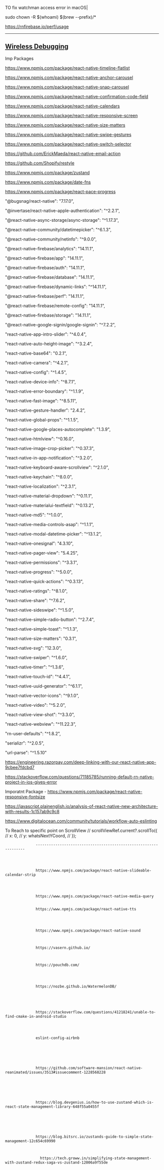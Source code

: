 TO fix watchman access error in macOS|      



sudo chown -R $(whoami) $(brew --prefix)/*





https://rnfirebase.io/perf/usage




----------------------


[Wireless Debugging](https://forum.xda-developers.com/t/adb-wifi-how-to-specify-port-and-have-it-fix.4321669/)
------------

Imp Packages

https://www.npmjs.com/package/react-native-timeline-flatlist




https://www.npmjs.com/package/react-native-anchor-carousel


https://www.npmjs.com/package/react-native-snap-carousel



https://www.npmjs.com/package/react-native-confirmation-code-field



https://www.npmjs.com/package/react-native-calendars



https://www.npmjs.com/package/react-native-responsive-screen



https://www.npmjs.com/package/react-native-size-matters


https://www.npmjs.com/package/react-native-swipe-gestures




https://www.npmjs.com/package/react-native-switch-selector


https://github.com/ErickMaeda/react-native-email-action



https://github.com/Shopify/restyle


https://www.npmjs.com/package/zustand



https://www.npmjs.com/package/date-fns



https://www.npmjs.com/package/react-pace-progress





"@bugsnag/react-native": "7.17.0", 

"@invertase/react-native-apple-authentication": "^2.2.1", 

"@react-native-async-storage/async-storage": "^1.17.3", 

"@react-native-community/datetimepicker": "^6.1.3", 

"@react-native-community/netinfo": "^9.0.0", 

"@react-native-firebase/analytics": "14.11.1", 

"@react-native-firebase/app": "14.11.1",

 "@react-native-firebase/auth": "14.11.1", 

"@react-native-firebase/database": "14.11.1", 

"@react-native-firebase/dynamic-links": "^14.11.1", 

"@react-native-firebase/perf": "14.11.1", 

"@react-native-firebase/remote-config": "14.11.1", 

"@react-native-firebase/storage": "14.11.1", 

"@react-native-google-signin/google-signin": "^7.2.2", 

"react-native-app-intro-slider": "^4.0.4", 

"react-native-auto-height-image": "^3.2.4", 

"react-native-base64": "0.2.1", 

"react-native-camera": "^4.2.1", 

"react-native-config": "^1.4.5",

 "react-native-device-info": "^8.7.1", 

"react-native-error-boundary": "^1.1.9", 

"react-native-fast-image": "^8.5.11",

"react-native-gesture-handler": "2.4.2",

 "react-native-global-props": "^1.1.5",

 "react-native-google-places-autocomplete": "1.3.9", 

"react-native-htmlview": "^0.16.0",

 "react-native-image-crop-picker": "^0.37.3",

 "react-native-in-app-notification": "^3.2.0", 

"react-native-keyboard-aware-scrollview": "^2.1.0", 

"react-native-keychain": "^8.0.0", 

"react-native-localization": "^2.3.1", 

"react-native-material-dropdown": "^0.11.1", 

"react-native-materialui-textfield": "^0.13.2",

 "react-native-md5": "^1.0.0", 

"react-native-media-controls-asap": "^1.1.1", 

"react-native-modal-datetime-picker": "^13.1.2", 

"react-native-onesignal": "4.3.10", 

"react-native-pager-view": "5.4.25",

 "react-native-permissions": "^3.3.1",

 "react-native-progress": "^5.0.0", 

"react-native-quick-actions": "^0.3.13", 

"react-native-ratings": "^8.1.0", 

"react-native-share": "^7.6.2", 

"react-native-sideswipe": "^1.5.0", 

"react-native-simple-radio-button": "^2.7.4", 

"react-native-simple-toast": "^1.1.3", 

"react-native-size-matters": "0.3.1", 

"react-native-svg": "12.3.0", 

"react-native-swiper": "^1.6.0",

 "react-native-timer": "^1.3.6", 

"react-native-touch-id": "^4.4.1", 

"react-native-uuid-generator": "^6.1.1", 

"react-native-vector-icons": "^9.1.0", 

"react-native-video": "^5.2.0", 

"react-native-view-shot": "^3.3.0", 

"react-native-webview": "^11.22.3", 

"rn-user-defaults": "^1.8.2", 

"serializr": "^2.0.5", 

"url-parse": "^1.5.10"


https://engineering.razorpay.com/deep-linking-with-our-react-native-app-9cbee7fdcbd7

https://stackoverflow.com/questions/71185785/running-default-rn-native-project-in-ios-gives-error



Imporatnt Package - https://www.npmjs.com/package/react-native-responsive-fontsize




https://javascript.plainenglish.io/analysis-of-react-native-new-architecture-with-results-1c157ab9c9c8








https://www.digitalocean.com/community/tutorials/workflow-auto-eslinting










To Reach to specific point on ScrollView
 // scrollViewRef.current?.scrollTo({
                  //   x: 0,
                  //   y: whatsNextYCoord,
                  // });
                  
                  
                  
                  
                  
                  
                  
                  
                  
                  
                  
                  
                  
                  
                  
                  
                  
                  
                  
                  
                  
                  
                  
                  -----------------------------------------------------------------
                  
                  
                  
                  
                  https://www.npmjs.com/package/react-native-slideable-calendar-strip
                  
                  
                  
                  
                  https://www.npmjs.com/package/react-native-media-query
                  
                  
                  https://www.npmjs.com/package/react-native-tts
                  
                  
                  
                  
                  https://www.npmjs.com/package/react-native-sound
                  
                  
                  
                  https://vasern.github.io/
                  
                  
                  
                  https://pouchdb.com/
                  
                  
                  
                  
                  https://nozbe.github.io/WatermelonDB/
                  
                  
                  
                  
                  
                  https://stackoverflow.com/questions/41218241/unable-to-find-cmake-in-android-studio
                  
                  
                  
                  
                  eslint-config-airbnb
                  
                  
                  
                  
                  
                  
                  https://github.com/software-mansion/react-native-reanimated/issues/3513#issuecomment-1228568228
                  
                  
                  
                  
                  
                  
                  https://blog.devgenius.io/how-to-use-zustand-which-is-react-state-management-library-648f55a0455f
                  
                  
                  
                  
                  
                  
                  https://blog.bitsrc.io/zustands-guide-to-simple-state-management-12c654c69990
                  
                  
                  
                    https://tech.groww.in/simplifying-state-management-with-zustand-redux-saga-vs-zustand-12006a9f55de
                  
                  
                  
